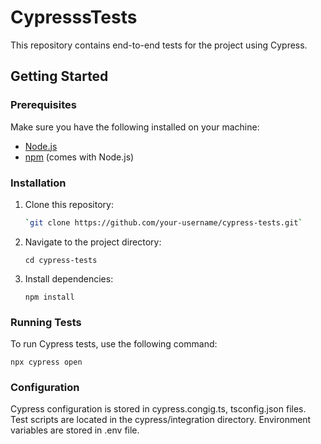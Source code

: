 # CypresssTests

This repository contains end-to-end tests for the project using Cypress.

## Getting Started

### Prerequisites

Make sure you have the following installed on your machine:

- [Node.js](https://nodejs.org/)
- [npm](https://www.npmjs.com/) (comes with Node.js)

### Installation

1. Clone this repository:

   ```bash
   `git clone https://github.com/your-username/cypress-tests.git`

2. Navigate to the project directory:

   `cd cypress-tests`

3. Install dependencies:

   `npm install`

### Running Tests

To run Cypress tests, use the following command:

   `npx cypress open`

### Configuration
Cypress configuration is stored in cypress.congig.ts, tsconfig.json files.
Test scripts are located in the cypress/integration directory.
Environment variables are stored in .env file.
